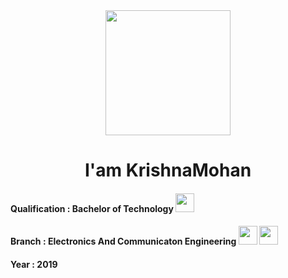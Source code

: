 <div align='center'>
 <img src="https://media.giphy.com/media/L61vTRWxdKA8KeMyS2/giphy.gif"  width='200px'>
 <h1 > I'am KrishnaMohan</h1>
 <div align="left">
    <h4>
    Qualification  : Bachelor of Technology <img height="30px" src="https://img.icons8.com/emoji/48/000000/graduation-cap-emoji.png"/>
    </h4>
    <h4>
      Branch : Electronics And Communicaton Engineering <img height="30px" src="https://img.icons8.com/carbon-copy/100/000000/electronics.png"/> <img height="30px" src="https://img.icons8.com/ios-filled/50/000000/laptop-coding.png"/>
    </h4>
    <h4>Year : 2019</h4>
 </div>

</div>
<!-- <div>
   <h2>I am Full Stack Developer</h2>
</div> -->
<!-- ### Imagination is more Important than Knowledge :brain: -->
<!--
**krishnamohan-code/krishnamohan-code** is a ✨ _special_ ✨ repository because its `README.md` (this file) appears on your GitHub profile.

Here are some ideas to get you started:

- 🔭 I’m currently working on ...
- 🌱 I’m currently learning ...
- 👯 I’m looking to collaborate on ...
- 🤔 I’m looking for help with ...
- 💬 Ask me about ...
- 📫 How to reach me: ...
- 😄 Pronouns: ...
- ⚡ Fun fact: ...
-->
